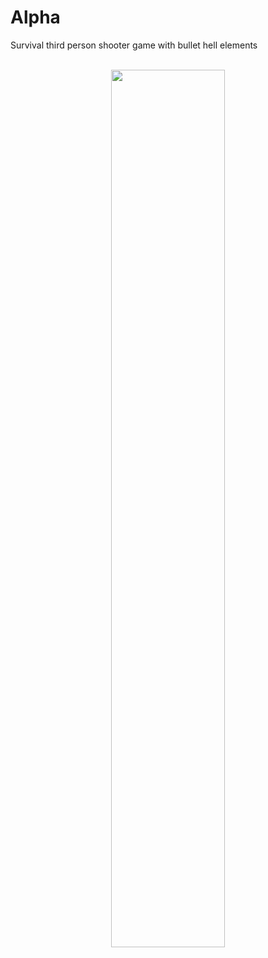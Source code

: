 # Alpha
<div>
Survival third person shooter game with bullet hell elements
</div>
</br>
 <p align=center>
<img src=https://user-images.githubusercontent.com/79087129/192331334-67886203-5baa-4e09-872c-77b4ec50d17d.gif width=60%>
</p>
